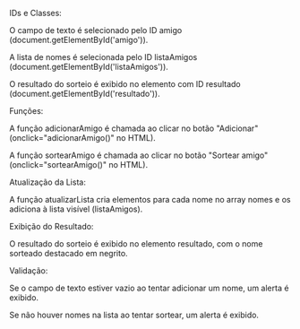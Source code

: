 IDs e Classes:

O campo de texto é selecionado pelo ID amigo (document.getElementById('amigo')).

A lista de nomes é selecionada pelo ID listaAmigos (document.getElementById('listaAmigos')).

O resultado do sorteio é exibido no elemento com ID resultado (document.getElementById('resultado')).

Funções:

A função adicionarAmigo é chamada ao clicar no botão "Adicionar" (onclick="adicionarAmigo()" no HTML).

A função sortearAmigo é chamada ao clicar no botão "Sortear amigo" (onclick="sortearAmigo()" no HTML).

Atualização da Lista:

A função atualizarLista cria elementos para cada nome no array nomes e os adiciona à lista visível (listaAmigos).

Exibição do Resultado:

O resultado do sorteio é exibido no elemento resultado, com o nome sorteado destacado em negrito.

Validação:

Se o campo de texto estiver vazio ao tentar adicionar um nome, um alerta é exibido.

Se não houver nomes na lista ao tentar sortear, um alerta é exibido.
